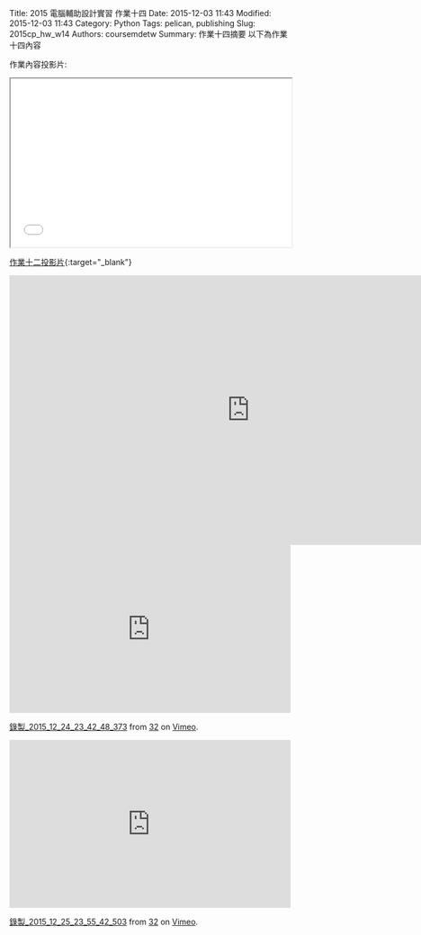 Title: 2015 電腦輔助設計實習 作業十四
Date: 2015-12-03 11:43
Modified: 2015-12-03 11:43
Category: Python
Tags: pelican, publishing
Slug: 2015cp_hw_w14
Authors: coursemdetw
Summary: 作業十四摘要
以下為作業十四內容

作業內容投影片:

<iframe src="40323143_cp_w14_p.html" width="500" height="300"></iframe>

[作業十二投影片](40323143_cp_w14_p.html){:target="_blank"}


<iframe width="854" height="480" src="https://www.youtube.com/embed/96n9eJoqafU" frameborder="0" allowfullscreen></iframe>

<iframe src="https://player.vimeo.com/video/151229681" width="500" height="299" frameborder="0" webkitallowfullscreen mozallowfullscreen allowfullscreen></iframe> <p><a href="https://vimeo.com/151229681">錄製_2015_12_24_23_42_48_373</a> from <a href="https://vimeo.com/user47497810">32</a> on <a href="https://vimeo.com">Vimeo</a>.</p>

<iframe src="https://player.vimeo.com/video/151229682" width="500" height="299" frameborder="0" webkitallowfullscreen mozallowfullscreen allowfullscreen></iframe> <p><a href="https://vimeo.com/151229682">錄製_2015_12_25_23_55_42_503</a> from <a href="https://vimeo.com/user47497810">32</a> on <a href="https://vimeo.com">Vimeo</a>.</p>